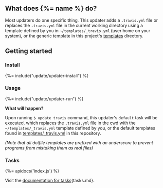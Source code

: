 ## What does {%= name %} do?

Most updaters do one specific thing. This updater adds a `.travis.yml` file or replaces the `.travis.yml` file in the current working directory using a template defined by you in `~/templates/_travis.yml` (user home on your system), or the generic template in this project's [templates](templates) directory.

## Getting started
### Install
{%= include("update/updater-install") %}

### Usage
{%= include("update/updater-run") %}

**What will happen?**

Upon running `$ update travis` command, this updater's `default` task will be executed, which replaces the `.travis.yml` file in the cwd with the `~/templates/_travis.yml` template defined by you, or the default templates found in [templates/_travis.yml](templates/_travis.yml) in this repository.

_(Note that all dotfile templates are prefixed with an underscore to prevent programs from mistaking them as real files)_

### Tasks
{%= apidocs('index.js') %}

Visit the [documentation for tasks][docs]{tasks.md}.

[docs]: https://github.com/update/update/blob/master/docs/
